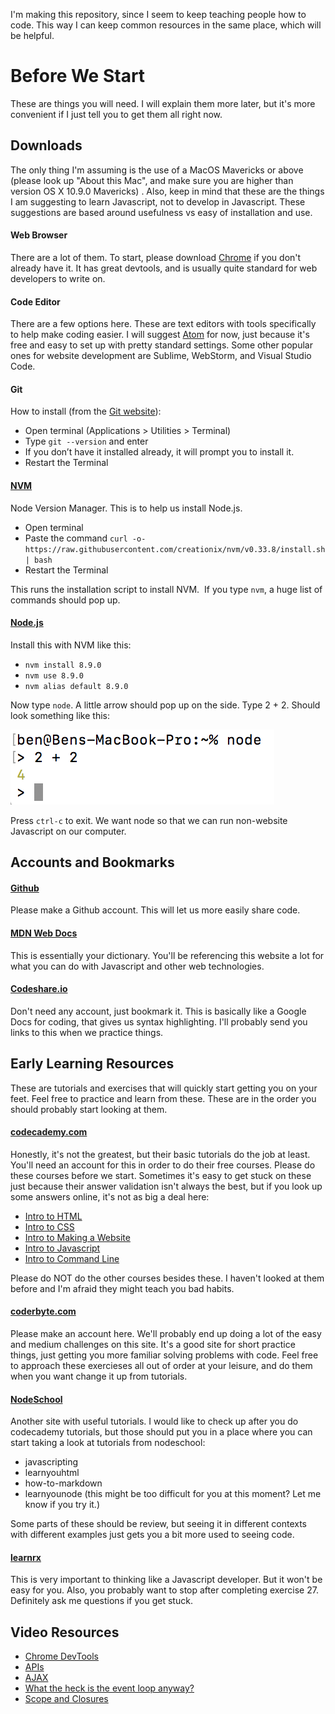 I'm making this repository, since I seem to keep teaching people how to code. This way I can keep common resources in the same place, which will be helpful.

Before We Start
===========
These are things you will need. I will explain them more later, but it's more convenient if I just tell you to get them all right now.

Downloads
-----------
The only thing I'm assuming is the use of a MacOS Mavericks or above (please look up "About this Mac", and make sure you are higher than version OS X 10.9.0 Mavericks) . Also, keep in mind that these are the things I am suggesting to learn Javascript, not to develop in Javascript. These suggestions are based around usefulness vs easy of installation and use.

#### Web Browser
There are a lot of them. To start, please download [Chrome](https://www.google.com/chrome/) if you don't already have it. It has great devtools, and is usually quite standard for web developers to write on.

#### Code Editor
There are a few options here. These are text editors with tools specifically to help make coding easier. I will suggest [Atom](https://atom.io) for now, just because it's free and easy to set up with pretty standard settings. Some other popular ones for website development are Sublime, WebStorm, and Visual Studio Code.

#### Git
How to install (from the [Git website](https://git-scm.com/book/en/v2/Getting-Started-Installing-Git)):

 - Open terminal (Applications > Utilities > Terminal)
 - Type `git --version` and enter
 - If you don’t have it installed already, it will prompt you to install it.
 - Restart the Terminal

#### [NVM](https://github.com/creationix/nvm)
Node Version Manager. This is to help us install Node.js. 

 - Open terminal
 - Paste the command `curl -o- https://raw.githubusercontent.com/creationix/nvm/v0.33.8/install.sh | bash`
 - Restart the Terminal

This runs the installation script to install NVM. 
If you type `nvm`, a huge list of commands should pop up.

#### [Node.js](https://nodejs.org/en/)
Install this with NVM like this: 

 - `nvm install 8.9.0`
 - `nvm use 8.9.0`
 - `nvm alias default 8.9.0`

Now type `node`. A little arrow should pop up on the side. Type 2 + 2. Should look something like this:

![Node is running!](./images/node-is-running.png)

Press `ctrl-c` to exit.
We want node so that we can run non-website Javascript on our computer.

Accounts and Bookmarks
-----------
#### [Github](https://github.com)
Please make a Github account. This will let us more easily share code.

#### [MDN Web Docs](https://developer.mozilla.org/en-US/)
This is essentially your dictionary. You'll be referencing this website a lot for what you can do with Javascript and other web technologies.

#### [Codeshare.io](http://codeshare.io)
Don't need any account, just bookmark it. This is basically like a Google Docs for coding, that gives us syntax highlighting. I'll probably send you links to this when we practice things.


Early Learning Resources
---------
These are tutorials and exercises that will quickly start getting you on your feet. Feel free to practice and learn from these. These are in the order you should probably start looking at them.

#### [codecademy.com](https://www.codecademy.com)
Honestly, it's not the greatest, but their basic tutorials do the job at least. You'll need an account for this in order to do their free courses. Please do these courses before we start. Sometimes it's easy to get stuck on these just because their answer validation isn't always the best, but if you look up some answers online, it's not as big a deal here:
 - [Intro to HTML](https://www.codecademy.com/courses/learn-html-elements/lessons/intro-to-html/exercises/intro?action=lesson_resume&course_redirect=learn-html)
 - [Intro to CSS](https://www.codecademy.com/courses/learn-css-selectors-visual-rules/lessons/css-setup-selectors/exercises/intro-to-css?action=lesson_resume&course_redirect=learn-css)
 - [Intro to Making a Website](https://www.codecademy.com/courses/make-a-website/lessons/site-structure/exercises/html-css?action=lesson_resume)
 - [Intro to Javascript](https://www.codecademy.com/courses/learn-javascript-introduction/lessons/introduction-to-javascript/exercises/intro?action=lesson_resume&course_redirect=introduction-to-javascript)
 - [Intro to Command Line](https://www.codecademy.com/courses/learn-the-command-line)

Please do NOT do the other courses besides these. I haven't looked at them before and I'm afraid they might teach you bad habits.

#### [coderbyte.com](https://coderbyte.com)
Please make an account here. We'll probably end up doing a lot of the easy and medium challenges on this site. It's a good site for short practice things, just getting you more familiar solving problems with code. Feel free to approach these exercieses all out of order at your leisure, and do them when you want change it up from tutorials.

#### [NodeSchool](https://nodeschool.io)
Another site with useful tutorials. I would like to check up after you do codecademy tutorials, but those should put you in a place where you can start taking a look at tutorials from nodeschool:
 - javascripting
 - learnyouhtml
 - how-to-markdown
 - learnyounode (this might be too difficult for you at this moment? Let me know if you try it.)

Some parts of these should be review, but seeing it in different contexts with different examples just gets you a bit more used to seeing code.

#### [learnrx](http://reactivex.io/learnrx/)
This is very important to thinking like a Javascript developer. But it won't be easy for you. Also, you probably want to stop after completing exercise 27. Definitely ask me questions if you get stuck.

Video Resources
--------------
 - [Chrome DevTools](https://www.codeschool.com/courses/discover-devtools)
 - [APIs](https://www.youtube.com/watch?v=7YcW25PHnAA)
 - [AJAX](https://www.youtube.com/watch?v=3l13qGLTgNw)
 - [What the heck is the event loop anyway?](https://youtu.be/8aGhZQkoFbQ)
 - [Scope and Closures](https://www.youtube.com/watch?v=nRZri_CHqnA)

